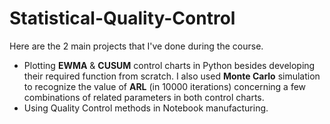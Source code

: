 # Statistical-Quality-Control
Here are the 2 main projects that I've done during the course.
* Plotting **EWMA** & **CUSUM** control charts in Python besides developing their required function from scratch. I also used **Monte Carlo** simulation to recognize the value of **ARL** (in 10000 iterations) concerning a few combinations of related parameters in both control charts.
* Using Quality Control methods in Notebook manufacturing.
